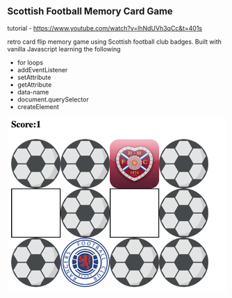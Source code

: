## Scottish Football Memory Card Game

tutorial - https://www.youtube.com/watch?v=lhNdUVh3qCc&t=401s

retro card flip memory game using Scottish football club badges. Built with vanilla Javascript learning the following

- for loops
- addEventListener
- setAttribute
- getAttribute
- data-name
- document.querySelector
- createElement
  
![GameScreenshot](/images/screenshot.png)
